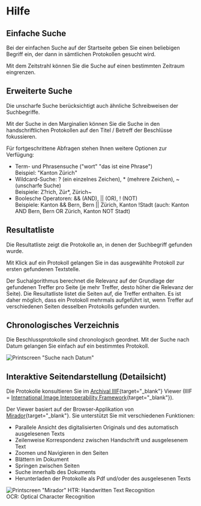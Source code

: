 # Hilfe

## Einfache Suche

Bei der einfachen Suche auf der Startseite geben Sie einen beliebigen Begriff ein, der dann in sämtlichen Protokollen gesucht wird.

Mit dem Zeitstrahl können Sie die Suche auf einen bestimmten Zeitraum eingrenzen.

## Erweiterte Suche

Die unscharfe Suche berücksichtigt auch ähnliche Schreibweisen der Suchbegriffe.

Mit der Suche in den Marginalien können Sie die Suche in den handschriftlichen Protokollen auf den Titel / Betreff der Beschlüsse fokussieren.

Für fortgeschrittene Abfragen stehen Ihnen weitere Optionen zur Verfügung:

- Term- und Phrasensuche ("wort" "das ist eine Phrase")\
Beispiel: "Kanton Zürich"
- Wildcard-Suche: ? (ein einzelnes Zeichen), * (mehrere Zeichen), ~ (unscharfe Suche)\
Beispiele: Z?rich, Zür*, Zürich~
- Boolesche Operatoren: && (AND), || (OR), ! (NOT)\
Beispiele: Kanton && Bern, Bern || Zürich, Kanton !Stadt (auch: Kanton AND Bern, Bern OR Zürich, Kanton NOT Stadt)

## Resultatliste

Die Resultatliste zeigt die Protokolle an, in denen der Suchbegriff gefunden wurde.

Mit Klick auf ein Protokoll gelangen Sie in das ausgewählte Protokoll zur ersten gefundenen Textstelle.

Der Suchalgorithmus berechnet die Relevanz auf der Grundlage der gefundenen Treffer pro Seite (je mehr Treffer, desto höher die Relevanz der Seite). Die Resultatliste listet die Seiten auf, die Treffer enthalten. Es ist daher möglich, dass ein Protokoll mehrmals aufgeführt ist, wenn Treffer auf verschiedenen Seiten desselben Protokolls gefunden wurden.

## Chronologisches Verzeichnis

Die Beschlussprotokolle sind chronologisch geordnet. Mit der Suche nach Datum gelangen Sie einfach auf ein bestimmtes Protokoll.

![Printscreen "Suche nach Datum"](/md/assets/de-scrn-browser.png)

## Interaktive Seitendarstellung (Detailsicht)

Die Protokolle konsultieren Sie im [Archival IIIF](https://archival-iiif.github.io/){target="_blank"} Viewer (IIIF = [International Image Interoperability Framework](https://de.wikipedia.org/wiki/International_Image_Interoperability_Framework){target="_blank"}).

Der Viewer basiert auf der Browser-Applikation von [Mirador](https://projectmirador.org/){target="_blank"}. Sie unterstützt Sie mit verschiedenen Funktionen:

- Parallele Ansicht des digitalisierten Originals und des automatisch ausgelesenen Texts
- Zeilenweise Korrespondenz zwischen Handschrift und ausgelesenem Text
- Zoomen und Navigieren in den Seiten
- Blättern im Dokument
- Springen zwischen Seiten
- Suche innerhalb des Dokuments
- Herunterladen der Protokolle als Pdf und/oder des ausgelesenen Texts

![Printscreen "Mirador"](/md/assets/de-scrn-mirador.png)
HTR: Handwritten Text Recognition\
OCR: Optical Character Recognition
